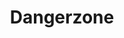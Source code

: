 ---
codehost: https://github.com/https://github.com/firstlookmedia/dangerzone
logohandle: dangerzonerocks
sort: dangerzone
title: Dangerzone
website: https://dangerzone.rocks/
---